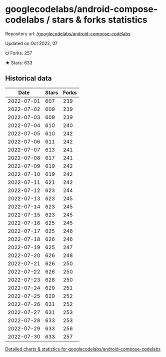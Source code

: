 # googlecodelabs/android-compose-codelabs / stars & forks statistics

Repository url: [/googlecodelabs/android-compose-codelabs](https://github.com/googlecodelabs/android-compose-codelabs)

Updated on Oct 2022, 07

☋ Forks: 257

★ Stars: 633

## Historical data
| Date | Stars | Forks |
|------|-------|-------|
| 2022-07-01 | 607 | 239 | 
| 2022-07-02 | 609 | 239 | 
| 2022-07-03 | 609 | 239 | 
| 2022-07-04 | 610 | 240 | 
| 2022-07-05 | 610 | 242 | 
| 2022-07-06 | 611 | 242 | 
| 2022-07-07 | 613 | 241 | 
| 2022-07-08 | 617 | 241 | 
| 2022-07-09 | 619 | 242 | 
| 2022-07-10 | 619 | 242 | 
| 2022-07-11 | 621 | 242 | 
| 2022-07-12 | 623 | 244 | 
| 2022-07-13 | 623 | 245 | 
| 2022-07-14 | 623 | 245 | 
| 2022-07-15 | 623 | 245 | 
| 2022-07-16 | 625 | 245 | 
| 2022-07-17 | 625 | 246 | 
| 2022-07-18 | 626 | 246 | 
| 2022-07-19 | 625 | 247 | 
| 2022-07-20 | 626 | 248 | 
| 2022-07-21 | 626 | 250 | 
| 2022-07-22 | 626 | 250 | 
| 2022-07-23 | 628 | 250 | 
| 2022-07-24 | 629 | 251 | 
| 2022-07-25 | 629 | 252 | 
| 2022-07-26 | 631 | 252 | 
| 2022-07-27 | 631 | 253 | 
| 2022-07-28 | 633 | 253 | 
| 2022-07-29 | 633 | 256 | 
| 2022-07-30 | 633 | 257 | 


[Detailed charts & statistics for googlecodelabs/android-compose-codelabs](https://reviewgithub.com/rep/googlecodelabs/android-compose-codelabs)
